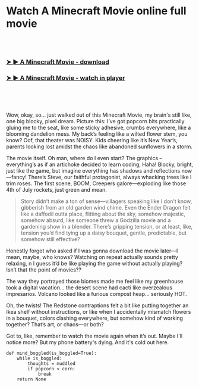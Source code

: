 <h1>Watch A Minecraft Movie online full movie</h1>


<br><br>

<h3><a href="https://Alexs-premamimex1987.github.io/wzojusnlul/">➤ ► A Minecraft Movie - download</a></h3> 
<h3><a href="https://Alexs-premamimex1987.github.io/wzojusnlul/">➤ ► A Minecraft Movie - watch in player</a></h3>


<br><br><br>


Wow, okay, so... just walked out of this Minecraft Movie, my brain's still like, one big blocky, pixel dream. Picture this: I’ve got popcorn bits practically gluing me to the seat, like some sticky adhesive, crumbs everywhere, like a blooming dandelion mess. My back’s feeling like a wilted flower stem, you know? Oof, that theater was NOISY. Kids cheering like it’s New Year’s, parents looking lost amidst the chaos like abandoned sunflowers in a storm.

The movie itself. Oh man, where do I even start? The graphics – everything’s as if an artichoke decided to learn coding, Haha! Blocky, bright, just like the game, but imagine everything has shadows and reflections now—fancy! There’s Steve, our faithful protagonist, always whacking trees like I trim roses. The first scene, BOOM, Creepers galore—exploding like those 4th of July rockets, just green and mean.

> Story didn’t make a ton of sense—villagers speaking like I don’t know, gibberish from an old garden wind chime. Even the Ender Dragon felt like a daffodil outta place, flitting about the sky, somehow majestic, somehow absurd, like someone threw a Godzilla movie and a gardening show in a blender. There’s gripping tension, or at least, like, tension you’d find tying up a daisy bouquet, gentle, predictable, but somehow still effective?

Honestly forgot who asked if I was gonna download the movie later—I mean, maybe, who knows? Watching on repeat actually sounds pretty relaxing, n I guess it’d be like playing the game without actually playing? Isn’t that the point of movies??

The way they portrayed those biomes made me feel like my greenhouse took a digital vacation... the desert scene had cacti like overzealous impresarios. Volcano looked like a furious compost heap... seriously HOT.

Oh, the twists! The Redstone contraptions felt a bit like putting together an Ikea shelf without instructions, or like when I accidentally mismatch flowers in a bouquet, colors clashing everywhere, but somehow kind of working together? That’s art, or chaos—or both?

Got to, like, remember to watch the movie again when it’s out. Maybe I'll notice more? But my phone battery's dying. And it's cold out here.

```
def mind_boggled(is_boggled=True):
    while is_boggled:
        thoughts = muddled
        if popcorn < corn:
            break
    return None
```
